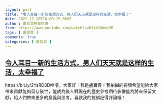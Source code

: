 ```yaml
---
layout: post
title: "令人耳目一新的生活方式，男人们天天就是这样的生活，太幸福了"
date: 2022-12-28T10:00:15.000Z
author: 盧保貴視覺影像
from: https://www.youtube.com/watch?v=h31m18kmb9M
tags: [ 盧保貴 ]
comments: True
categories: [ 盧保貴 ]
---
```

<!--1672221615000-->
[令人耳目一新的生活方式，男人们天天就是这样的生活，太幸福了](https://www.youtube.com/watch?v=h31m18kmb9M)
------

<div>
https://bit.ly/2YsRD8D哈嘍，大家好！我是盧寶貴！我拍攝的視頻希望能給大家帶來貢獻能夠留存後世，能成為後人對現在的歷史參考期待影像能為將來保留文獻，給人們帶來更多的意義與思考。喜歡我的視頻記得評論哦！
</div>
